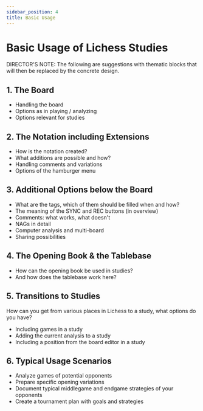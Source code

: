 ```yaml
---
sidebar_position: 4
title: Basic Usage
---
```

# Basic Usage of Lichess Studies

DIRECTOR'S NOTE: The following are suggestions with thematic blocks that will then be replaced by the concrete design.

## 1. The Board

- Handling the board
- Options as in playing / analyzing
- Options relevant for studies

## 2. The Notation including Extensions

- How is the notation created?
- What additions are possible and how?
- Handling comments and variations
- Options of the hamburger menu

## 3. Additional Options below the Board

- What are the tags, which of them should be filled when and how?
- The meaning of the SYNC and REC buttons (in overview)
- Comments: what works, what doesn't
- NAGs in detail
- Computer analysis and multi-board
- Sharing possibilities

## 4. The Opening Book & the Tablebase

- How can the opening book be used in studies?
- And how does the tablebase work here?

## 5. Transitions to Studies

How can you get from various places in Lichess to a study, what options do you have?

- Including games in a study
- Adding the current analysis to a study
- Including a position from the board editor in a study

## 6. Typical Usage Scenarios

- Analyze games of potential opponents
- Prepare specific opening variations
- Document typical middlegame and endgame strategies of your opponents
- Create a tournament plan with goals and strategies
